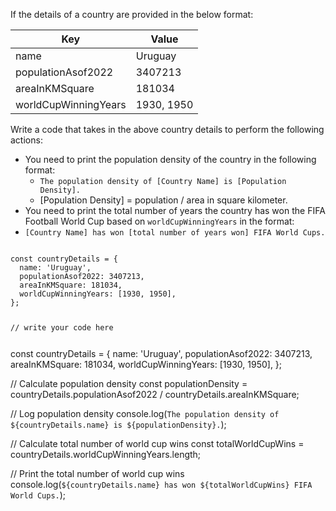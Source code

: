 If the details of a country are provided in the below format:

| Key                  | Value      |
| -------------------- | ---------- |
| name                 | Uruguay    |
| populationAsof2022   | 3407213    |
| areaInKMSquare       | 181034     |
| worldCupWinningYears | 1930, 1950 |

Write a code that takes in the above country details to perform the following actions:

- You need to print the population density of the country in the following format:
  - `The population density of [Country Name] is [Population Density].`
  - [Population Density] = population / area in square kilometer.
- You need to print the total number of years the country has won the FIFA Football World Cup based on `worldCupWinningYears` in the format:
- `[Country Name] has won [total number of years won] FIFA World Cups.`

<codeblock language="javascript" type="exercise" testMode="fixedInput">
<code>
const countryDetails = {
  name: 'Uruguay',
  populationAsof2022: 3407213,
  areaInKMSquare: 181034,
  worldCupWinningYears: [1930, 1950],
};

// write your code here

</code>
<solution>
const countryDetails = {
  name: 'Uruguay',
  populationAsof2022: 3407213,
  areaInKMSquare: 181034,
  worldCupWinningYears: [1930, 1950],
};

// Calculate population density
const populationDensity = countryDetails.populationAsof2022 / countryDetails.areaInKMSquare;

// Log population density
console.log(`The population density of ${countryDetails.name} is ${populationDensity}.`);

// Calculate total number of world cup wins
const totalWorldCupWins = countryDetails.worldCupWinningYears.length;

// Print the total number of world cup wins
console.log(`${countryDetails.name} has won ${totalWorldCupWins} FIFA World Cups.`);

</solution>
</codeblock>
